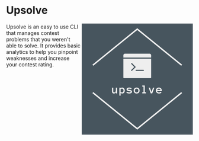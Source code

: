 # Upsolve
<img src="https://raw.githubusercontent.com/dsmyda/upsolve/main/docs/logo4.png" align="right">

Upsolve is an easy to use CLI that manages contest problems that you weren't able to solve. It provides basic analytics to help you pinpoint weaknesses and increase your contest rating.
